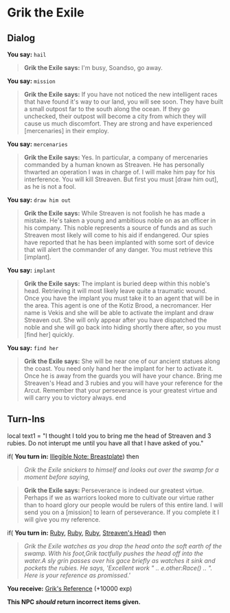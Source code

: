 # Grik the Exile
## Dialog

**You say:** `hail`



>**Grik the Exile says:** I'm busy, Soandso, go away.


**You say:** `mission`



>**Grik the Exile says:** If you have not noticed the new intelligent races that have found it's way to our land, you will see soon. They have built a small outpost far to the south along the ocean. If they go unchecked, their outpost will become a city from which they will cause us much discomfort. They are strong and have experienced [mercenaries] in their employ.

**You say:** `mercenaries`



>**Grik the Exile says:** Yes. In particular, a company of mercenaries commanded by a human known as Streaven. He has personally thwarted an operation I was in charge of. I will make him pay for his interference. You will kill Streaven. But first you must [draw him out], as he is not a fool.

**You say:** `draw him out`



>**Grik the Exile says:** While Streaven is not foolish he has made a mistake. He's taken a young and ambitious noble on as an officer in his company. This noble represents a source of funds and as such Streaven most likely will come to his aid if endangered. Our spies have reported that he has been implanted with some sort of device that will alert the commander of any danger. You must retrieve this [implant].

**You say:** `implant`



>**Grik the Exile says:** The implant is buried deep within this noble's head. Retrieving it will most likely leave quite a traumatic wound. Once you have the implant you must take it to an agent that will be in the area. This agent is one of the Kotiz Brood, a necromancer. Her name is Vekis and she will be able to activate the implant and draw Streaven out. She will only appear after you have dispatched the noble and she will go back into hiding shortly there after, so you must [find her] quickly.

**You say:** `find her`



>**Grik the Exile says:** She will be near one of our ancient statues along the coast. You need only hand her the implant for her to activate it. Once he is away from the guards you will have your chance. Bring me Streaven's Head and 3 rubies and you will have your reference for the Arcut. Remember that your perseverance is your greatest virtue and will carry you to victory always.
end

## Turn-Ins



local text1 = "I thought I told you to bring me the head of Streaven and 3 rubies. Do not interupt me until you have all that I have asked of you."



if( **You turn in:** [Illegible Note: Breastplate](/item/14789)) then


>*Grik the Exile snickers to himself and looks out over the swamp for a moment before saying,*


>**Grik the Exile says:** Perseverance is indeed our greatest virtue. Perhaps if we as warriors looked more to cultivate our virtue rather than to hoard glory our people would be rulers of this entire land. I will send you on a [mission] to learn of perseverance. If you complete it I will give you my reference.

if( **You turn in:** [Ruby](/item/10035), [Ruby](/item/10035), [Ruby](/item/10035), [Streaven's Head](/item/14819)) then


>*Grik the Exile watches as you drop the head onto the soft earth of the swamp. With his foot,Grik tactfully pushes the head off into the water.A sly grin passes over his gace briefly as watches it sink and pockets the rubies. He says, 'Excellent work " .. e.other:Race() .. ". Here is your reference as promissed.'*


 **You receive:**  [Grik's Reference](/item/14816) (+10000 exp)

**This NPC *should* return incorrect items given.**





